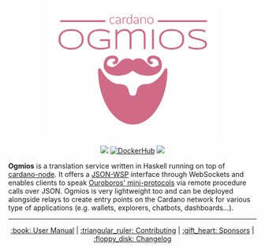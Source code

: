 <p align="center">
  <img src="server/static/assets/logo.png" height=266 width=341 alt="ogmios" />
</p>

<p align="center">
  <a href='https://github.com/cardanosolutions/ogmios/actions?query=workflow%3A"Continuous Integration"'><img src="https://img.shields.io/github/workflow/status/cardanosolutions/ogmios/Continuous Integration?style=for-the-badge" /></a> <a href="https://hub.docker.com/r/cardanosolutions/ogmios"><img src="https://img.shields.io/docker/image-size/cardanosolutions/ogmios/latest?color=407088&label=%F0%9F%90%B3%20docker&sort=date&style=for-the-badge" alt="DockerHub"/></a> <a href="https://github.com/cardanosolutions/ogmios/blob/master/LICENSE"><img src="https://img.shields.io/github/license/cardanosolutions/ogmios.svg?style=for-the-badge"/></a>
</p>

**Ogmios** is a translation service written in Haskell running on top of [cardano-node](https://github.com/input-output-hk/cardano-node/). It offers a [JSON-WSP](https://en.wikipedia.org/wiki/JSON-WSP) interface through WebSockets and enables clients to speak [Ouroboros' mini-protocols](https://hydra.iohk.io/build/1070091/download/1/network.pdf#chapter.3) via remote procedure calls over JSON. Ogmios is very lightweight too and can be deployed alongside relays to create entry points on the Cardano network for various type of applications (e.g. wallets, explorers, chatbots, dashboards...).

<hr/>

<p align="center">
  <a href="https://cardanosolutions.github.io/ogmios">:book: User Manual</a>
  |
  <a href="CONTRIBUTING.md">:triangular_ruler: Contributing</a>
  |
  <a href="SPONSORS.md">:gift_heart: Sponsors</a>
  |
  <a href="server/CHANGELOG.md">:floppy_disk: Changelog</a>
</p>
